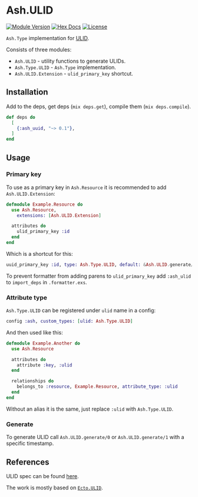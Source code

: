 # Ash.ULID

[![Module Version](https://img.shields.io/hexpm/v/ash_ulid)](https://hex.pm/packages/ash_ulid)
[![Hex Docs](https://img.shields.io/badge/hex-docs-lightgreen)](https://hexdocs.pm/ash_ulid/)
[![License](https://img.shields.io/hexpm/l/ash_ulid)](https://github.com/vonagam/ash_ulid/blob/master/LICENSE.md)

`Ash.Type` implementation for [ULID](https://github.com/ulid/spec).

Consists of three modules:

- `Ash.ULID` - utility functions to generate ULIDs.
- `Ash.Type.ULID` - `Ash.Type` implementation.
- `Ash.ULID.Extension` - `ulid_primary_key` shortcut.

## Installation

Add to the deps, get deps (`mix deps.get`), compile them (`mix deps.compile`).

```elixir
def deps do
  [
    {:ash_uuid, "~> 0.1"},
  ]
end
```

## Usage

### Primary key

To use as a primary key in `Ash.Resource` it is recommended to add `Ash.ULID.Extension`:

```elixir
defmodule Example.Resource do
  use Ash.Resource,
    extensions: [Ash.ULID.Extension]

  attributes do
    ulid_primary_key :id
  end
end
```

Which is a shortcut for this:

```elixir
uuid_primary_key :id, type: Ash.Type.ULID, default: &Ash.ULID.generate/0
```

To prevent formatter from adding parens to `ulid_primary_key` add `:ash_ulid` to `import_deps` in `.formatter.exs`.

### Attribute type

`Ash.Type.ULID` can be registered under `ulid` name in a config:
```elixir
config :ash, custom_types: [ulid: Ash.Type.ULID]
```

And then used like this:
```elixir
defmodule Example.Another do
  use Ash.Resource

  attributes do
    attribute :key, :ulid
  end

  relationships do
    belongs_to :resource, Example.Resource, attribute_type: :ulid
  end
end
```

Without an alias it is the same, just replace `:ulid` with `Ash.Type.ULID`.

### Generate

To generate ULID call `Ash.ULID.generate/0` or `Ash.ULID.generate/1` with a specific timestamp.

## References

ULID spec can be found [here](https://github.com/ulid/spec).

The work is mostly based on [`Ecto.ULID`](https://github.com/TheRealReal/ecto-ulid).
